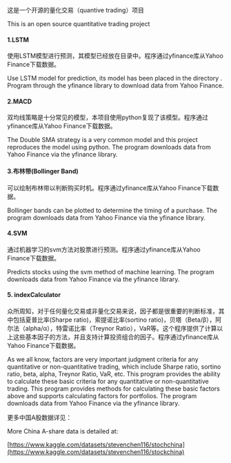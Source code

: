 这是一个开源的量化交易（quantive trading）项目

This is an open source quantitative trading project

#### 1.LSTM

使用LSTM模型进行预测，其模型已经放在目录中。程序通过yfinance库从Yahoo Finance下载数据。

Use LSTM model for prediction, its model has been placed in the directory . Program through the yfinance library to download data from Yahoo Finance.

#### 2.MACD

双均线策略是十分常见的模型，本项目使用python复现了该模型。程序通过yfinance库从Yahoo Finance下载数据。

The Double SMA strategy is a very common model and this project reproduces the model using python. The program downloads data from Yahoo Finance via the yfinance library.

#### 3.布林带(Bollinger Band)

可以绘制布林带以判断购买时机。程序通过yfinance库从Yahoo Finance下载数据。

Bollinger bands can be plotted to determine the timing of a purchase. The program downloads data from Yahoo Finance via the yfinance library.

#### 4.SVM

通过机器学习的svm方法对股票进行预测。程序通过yfinance库从Yahoo Finance下载数据。

Predicts stocks using the svm method of machine learning. The program downloads data from Yahoo Finance via the yfinance library.

#### 5. indexCalculator

众所周知，对于任何量化交易或非量化交易来说，因子都是很重要的判断标准，其中包括夏普比率(Sharpe ratio)，索提诺比率(sortino ratio)，贝塔（Beta/β），阿尔法（alpha/α），特雷诺比率（Treynor Ratio），VaR等。这个程序提供了计算以上这些基本因子的方法，并且支持计算投资组合的因子。程序通过yfinance库从Yahoo Finance下载数据。

As we all know, factors are very important judgment criteria for any quantitative or non-quantitative trading, which include Sharpe ratio, sortino ratio, beta, alpha, Treynor Ratio, VaR, etc. This program provides the ability to calculate these basic criteria for any quantitative or non-quantitative trading. This program provides methods for calculating these basic factors above and supports calculating factors for portfolios. The program downloads data from Yahoo Finance via the yfinance library.







更多中国A股数据详见：

More China A-share data is detailed at:

[https://www.kaggle.com/datasets/stevenchen116/stochchina](https://www.kaggle.com/datasets/stevenchen116/stockchina)
